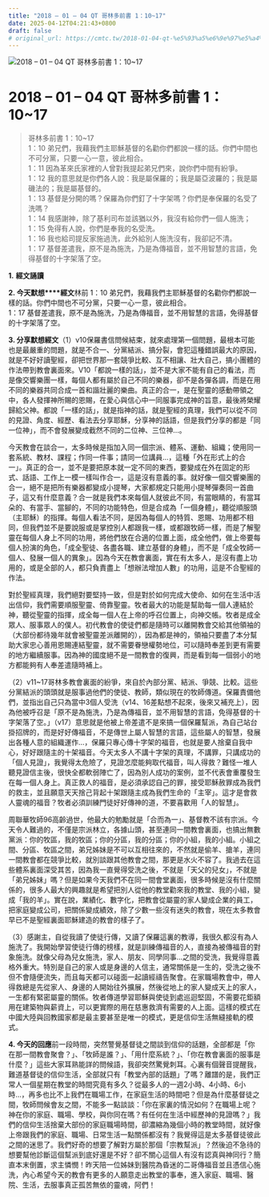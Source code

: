```yaml
---
title: "2018 – 01 – 04 QT 哥林多前書 1：10~17"
date: 2025-04-12T04:21:43+0800
draft: false
# original_url: https://cmtc.tw/2018-01-04-qt-%e5%93%a5%e6%9e%97%e5%a4%9a%e5%89%8d%e6%9b%b8-1%ef%bc%9a1017
---
```


![2018 – 01 – 04 QT 哥林多前書 1：10~17](/images/qt.jpg   "2018 – 01 – 04 QT 哥林多前書 1：10~17")

# 2018 – 01 – 04 QT 哥林多前書 1：10~17

> 哥林多前書 1：10~17  
> 1：10 弟兄們，我藉我們主耶穌基督的名勸你們都說一樣的話。你們中間也不可分黨，只要一心一意，彼此相合。  
> 1：11 因為革來氏家裡的人曾對我提起弟兄們來，說你們中間有紛爭。  
> 1：12 我的意思就是你們各人說：我是屬保羅的；我是屬亞波羅的；我是屬磯法的；我是屬基督的。  
> 1：13 基督是分開的嗎？保羅為你們釘了十字架嗎？你們是奉保羅的名受了洗嗎？  
> 1：14 我感謝神，除了基利司布並該猶以外，我沒有給你們一個人施洗；  
> 1：15 免得有人說，你們是奉我的名受洗。  
> 1：16 我也給司提反家施過洗，此外給別人施洗沒有，我卻記不清。  
> 1：17 基督差遣我，原不是為施洗，乃是為傳福音，並不用智慧的言語，免得基督的十字架落了空。

**1.** **經文誦讀**

**2. 今天默想****經文**林前 1：10 弟兄們，我藉我們主耶穌基督的名勸你們都說一樣的話。你們中間也不可分黨，只要一心一意，彼此相合。  
1：17 基督差遣我，原不是為施洗，乃是為傳福音，並不用智慧的言語，免得基督的十字架落了空。

**3. 分享默想經文**（1）v10保羅書信問候結束，就來處理第一個問題，最根本可能也是最嚴重的問題，就是不合一、分黨結派、搞分裂，會犯這種錯誤最大的原因，就是不好好讀聖經，卻把世界那一套競爭比較、互不相讓、壯大自己，搞小團體的作法帶到教會裏面來。V10「都說一樣的話」，並不是大家不能有自己的看法，而是像交響樂團一樣，每個人都有屬於自己不同的樂器，卻不是各彈各調，而是在用不同的樂器共同合成一首和諧壯麗的樂曲。真正的合一，是在聖靈的感動帶領之中，各人發揮神所賜的恩賜，在愛心與信心中一同服事完成神的旨意，最後將榮耀歸給父神。都說「一樣的話」，就是指神的話，就是聖經的真理，我們可以從不同的見證、角度、經歷、看法去分享耶穌，分享神的話語，但是我們分享的都是「同一位神」，而不會發展變成截然不同的二位神、三位神…。

今天教會在談合一，太多時候是指加入同一個宗派、體系、運動、組織；使用同一套系統、教材、課程；作同一件事；請同一位講員…，這種「外在形式上的合一」。真正的合一，並不是要把原本就一定不同的東西，要變成在外在固定的形式、話語、工作上一模一樣叫作合一，這是沒有意義的事。就好像一個交響樂團的合一，絕不是把所有樂器都變成小提琴，大家都規定只能用小提琴彈奏同一首曲子，這又有什麼意義？合一就是我們本來每個人就彼此不同，有當眼睛的，有當耳朵的、有當手、當腳的，不同的功能特色，但是合成為「一個身體」，聽從順服頭（主耶穌）的指揮。每個人看法不同，是因為每個人的特質、恩賜、功用都不相同，但我們並不是要說服或是掌控別人都跟我一樣，或都跟牧師一樣，而是了解聖靈在每個人身上不同的功用，將他們放在合適的位置上面，成全他們，做上帝要每個人扮演的角色，「成全聖徒、各盡各職、建立基督的身體」，而不是「成全牧師一個人、發展一個人的異象」。因為今天在教會裏面，實在有太多人，是沒有盡上功用的，或是全部的人，都只負責盡上「想辦法增加人數」的功用，這是不合聖經的作法。

對於聖經真理，我們絕對要堅持一致，但是對於如何完成大使命、如何在生活中活出信仰，我們需要順服聖靈、倚靠聖靈。牧者最大的功能是幫助每一個人連結於神，聽從聖靈的指揮，成全每一個人在上帝的呼召位置上，向神交帳。牧者是成全眾人、服事眾人的僕人。初代教會的使徒們都是隨時可以離開教會交給其他領袖的（大部份都待幾年就會被聖靈差派離開的），因為都是神的，領袖只要盡了本分幫助大家忠心善用恩賜連結聖靈，就不需要眷戀權勢地位，可以隨時奉差到更有需要的地方繼續服事。因為神的國度絕不是一間教會的復興，而是看到每一個弱小的地方都能夠有人奉差遣隨時補上。

（2）v11~17哥林多教會裏面的紛爭，來自於內部分黨、結派、爭競、比較。這些分黨結派的頭頭就是服事過他們的使徒、教師，類似現在的牧師傳道。保羅責備他們，並指出自己只為當中3個人受洗（v14、16差點想不起來，後來又補充上），因為他被呼召是「原不是為施洗，乃是為傳福音，並不用智慧的言語，免得基督的十字架落了空。」（v17）意思就是他被上帝差遣不是來搞一個保羅幫派，為自己站台掛招牌的，而是好好傳福音，不是傳世上屬人智慧的言語，這些屬人的智慧，發展出各種人意的組織運作…，保羅只專心傳十字架的福音，也就是要人捨棄自我中心，好好跟隨主的十架福音。今天太多人不講十字架的真理，不講罪，只講成功的「個人見證」，我覺得太危險了，見證怎麼能夠取代福音，叫人得救？難怪一堆人聽見證信主後，很快全都軟弱陣亡了，因為別人成功的案例，並不代表會重覆發生在每一個人身上。真正救人的福音，是必須承認自己的罪，接受耶穌赦罪成為我們的救主，並且願意天天捨己背起十架跟隨主成為我們生命的「主宰」。這才是會救人靈魂的福音？牧者必須訓練門徒好好傳神的道，不要喜歡用「人的智慧」。

周聯華牧師96高齡過世，他最大的勉勵就是「合而為一」、基督教不該有宗派。今天令人難過的，不僅是宗派林立，各據山頭，甚至連同一間教會裏面，也搞出無數黨派：你的牧區，我的牧區；你的分區，我的分區；你的小組，我的小組。小組之間、分區、牧區之間，弟兄姊妹是不可以互相往來的，不然就是偷羊、搶羊，連同一間教會都在競爭比較，就別談跟其他教會之間，那更是水火不容了。我過去在這些體系裏面深受其苦，因為我一直覺得受洗之後，不就是「天父的兒女」，不就是「弟兄姊妹」嗎？但是如果今天我們不在同一間會堂裏面，很多時候是沒有什麼關係的，很多人最大的興趣就是希望把別人從他的教堂勸來我的教堂、我的小組，變成「我的羊」。實在說，業績化、數字化，把教會從屬靈的家人變成企業的員工，把家庭變成公司，把關係變成績效，除了少數一些沒有迷失的教會，現在太多教會早已不是聖經裏面耶穌建造的教會的樣子了。

（3）感謝主，自從我讀了使徒行傳，又讀了保羅這裏的教導，我很久都沒有為人施洗了。我開始學習使徒行傳的榜樣，就是訓練傳福音的人，直接為被傳福音的對象施洗。就像父母為兒女施洗，家人、朋友、同學同事…之間的受洗，我覺得意義格外重大。特別是自己的家人或是身邊的人信主，通常關係是一生的，受洗之後不但不會隨便流失，而且每天都可以碰面一起讀經禱告聚會。在家職場教會中，帶人得救總是先從家人、身邊的人開始往外擴展，然後從地上的家人變成天上的家人，一生都有緊密屬靈的關係。牧者傳道學習耶穌與使徒到處巡迴堅固，不需要花鉅額用在建築物與薪資上，可以更實際的用在慈惠救濟有需要的人上面。這樣的模式在中國大陸與回教國家都是最主要甚至是唯一的模式，更是信仰生活無縫接軌的模式。

**4. 今天的回應**前一段時間，突然警覺基督徒之間談到信仰的話題，全部都是「你在那一間教會聚會？」、「牧師是誰？」、「用什麼系統？」、「你在教會裏面的服事是什麼？」這些大家耳熟能詳的問候語，我卻突然驚覺刺耳。心裏有個聲音提醒我，難道基督徒的信仰生活，全部就只有「教堂內部的話題」了嗎？離譜的是，我們正常人一個星期在教堂的時間究竟有多久？從最多人的一週2小時、4小時、6小時…，再多也比不上我們在職場工作，在家庭生活的時間吧？但是為什麼基督徒之間，牧師問候會友之間，不能多一點談談：「你在家裏的情況如何？在職場上呢？神在你的家庭、職場、學校，與你同在嗎？有任何在生活中經歷神的見證嗎？」我們的信仰生活捨棄大部份的家庭職場時間，卻濃縮為幾個小時的教堂時間，就好像上帝跟我們的家庭、職場、日常生活一點關係都沒有？我覺得這是太多基督徒彼此之間的迷思了。我們好奇的想要了解對方屬於那個「宗教幫派」？然後迫不急待的想要幫他診斷這個幫派到底好還是不好？卻不關心這個人有沒有認真與神同行？簡直本末倒置，求主憐憫！昨天陪一位姊妹到醫院為昏迷的二哥傳福音並且憑信心施洗，內心希望今天的教會有更多的人願意走出教堂的事奉，進入家庭、職場、醫院、生活，去服事真正孤苦無依的靈魂，阿們！
